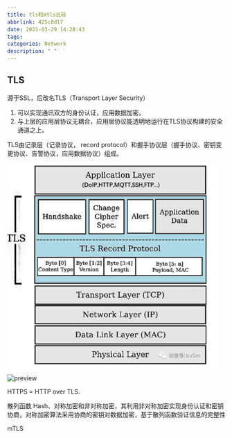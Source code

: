 ```yaml
---
title: tls和mtls比较
abbrlink: 425c0d17
date: 2021-03-29 14:28:43
tags:
categories: Network
description: " "
---
```


## TLS

源于SSL，后改名TLS（Transport Layer Security）

1. 可以实现通讯双方的身份认证，应用数据加密。
2. 与上层的应用层协议无耦合，应用层协议能透明地运行在TLS协议构建的安全通道之上。



TLS由记录层（记录协议， record protocol）和握手协议层（握手协议、密钥变更协议、告警协议，应用数据协议）组成。

<img src="tls-mtls/image-20210329145853869.png" alt="image-20210329145853869" style="zoom:80%;" />



![preview](https://segmentfault.com/img/bVbCCMD/view)

HTTPS = HTTP over TLS.

散列函数 Hash、对称加密和非对称加密，其利用非对称加密实现身份认证和密钥协商，对称加密算法采用协商的密钥对数据加密，基于散列函数验证信息的完整性





mTLS